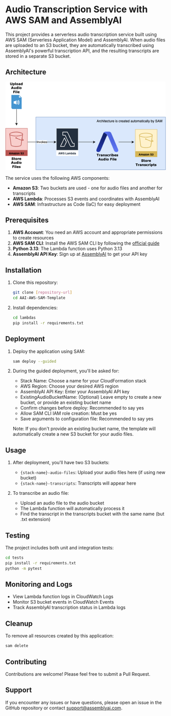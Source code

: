 # Audio Transcription Service with AWS SAM and AssemblyAI

This project provides a serverless audio transcription service built using AWS SAM (Serverless Application Model) and AssemblyAI. When audio files are uploaded to an S3 bucket, they are automatically transcribed using AssemblyAI's powerful transcription API, and the resulting transcripts are stored in a separate S3 bucket.

## Architecture

![Architecture Diagram](SAM-Diagram.png)

The service uses the following AWS components:
- **Amazon S3**: Two buckets are used - one for audio files and another for transcripts
- **AWS Lambda**: Processes S3 events and coordinates with AssemblyAI
- **AWS SAM**: Infrastructure as Code (IaC) for easy deployment

## Prerequisites

1. **AWS Account**: You need an AWS account and appropriate permissions to create resources
2. **AWS SAM CLI**: Install the AWS SAM CLI by following the [official guide](https://docs.aws.amazon.com/serverless-application-model/latest/developerguide/serverless-sam-cli-install.html)
3. **Python 3.13**: The Lambda function uses Python 3.13
4. **AssemblyAI API Key**: Sign up at [AssemblyAI](https://www.assemblyai.com/) to get your API key

## Installation

1. Clone this repository:
   ```bash
   git clone [repository-url]
   cd AAI-AWS-SAM-Template
   ```

2. Install dependencies:
   ```bash
   cd lambdas
   pip install -r requirements.txt
   ```

## Deployment

1. Deploy the application using SAM:
   ```bash
   sam deploy --guided
   ```

2. During the guided deployment, you'll be asked for:
   - Stack Name: Choose a name for your CloudFormation stack
   - AWS Region: Choose your desired AWS region
   - AssemblyAI API Key: Enter your AssemblyAI API key
   - ExistingAudioBucketName: (Optional) Leave empty to create a new bucket, or provide an existing bucket name
   - Confirm changes before deploy: Recommended to say yes
   - Allow SAM CLI IAM role creation: Must be yes
   - Save arguments to configuration file: Recommended to say yes

   Note: If you don't provide an existing bucket name, the template will automatically create a new S3 bucket for your audio files.

## Usage

1. After deployment, you'll have two S3 buckets:
   - `{stack-name}-audio-files`: Upload your audio files here (if using new bucket)
   - `{stack-name}-transcripts`: Transcripts will appear here

2. To transcribe an audio file:
   - Upload an audio file to the audio bucket
   - The Lambda function will automatically process it
   - Find the transcript in the transcripts bucket with the same name (but .txt extension)

## Testing

The project includes both unit and integration tests:

```bash
cd tests
pip install -r requirements.txt
python -m pytest
```

## Monitoring and Logs

- View Lambda function logs in CloudWatch Logs
- Monitor S3 bucket events in CloudWatch Events
- Track AssemblyAI transcription status in Lambda logs

## Cleanup

To remove all resources created by this application:

```bash
sam delete
```

## Contributing

Contributions are welcome! Please feel free to submit a Pull Request.

## Support

If you encounter any issues or have questions, please open an issue in the GitHub repository or contact support@assemblyai.com.

